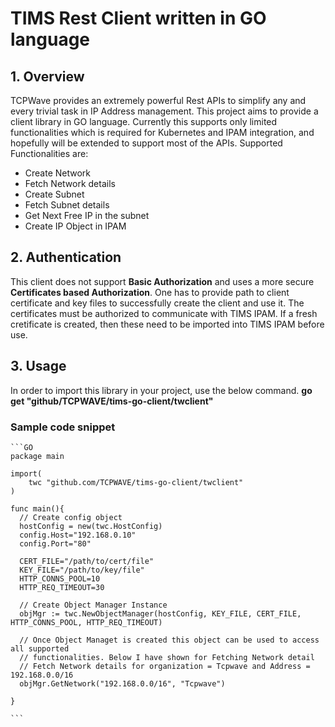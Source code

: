 # TIMS Rest Client written in GO language

## 1. Overview
TCPWave provides an extremely powerful Rest APIs to simplify any and every trivial task in IP Address management. This project aims to provide a client library in GO language. Currently this supports only limited functionalities which is required for Kubernetes and IPAM integration, and hopefully will be extended to support most of the APIs.
Supported Functionalities are:
  * Create Network
  * Fetch Network details
  * Create Subnet
  * Fetch Subnet details
  * Get Next Free IP in the subnet
  * Create IP Object in IPAM

## 2. Authentication
This client does not support **Basic Authorization** and uses a more secure **Certificates based Authorization**. One has to provide path to client certificate and key files to successfully create the client and use it. The certificates must be authorized to communicate with TIMS IPAM.
If a fresh cretificate is created, then these need to be imported into TIMS IPAM before use.

## 3. Usage
In order to import this library in your project, use the below command.
  **go get "github/TCPWAVE/tims-go-client/twclient"**

### Sample code snippet
    ```GO
    package main

    import(
        twc "github.com/TCPWAVE/tims-go-client/twclient"
    )

    func main(){
      // Create config object
      hostConfig = new(twc.HostConfig)
      config.Host="192.168.0.10"
      config.Port="80"

      CERT_FILE="/path/to/cert/file"
      KEY_FILE="/path/to/key/file"
      HTTP_CONNS_POOL=10
      HTTP_REQ_TIMEOUT=30

      // Create Object Manager Instance
      objMgr := twc.NewObjectManager(hostConfig, KEY_FILE, CERT_FILE, HTTP_CONNS_POOL, HTTP_REQ_TIMEOUT)

      // Once Object Managet is created this object can be used to access all supported
      // functionalities. Below I have shown for Fetching Network detail
      // Fetch Network details for organization = Tcpwave and Address = 192.168.0.0/16
      objMgr.GetNetwork("192.168.0.0/16", "Tcpwave")

    }

    ```
